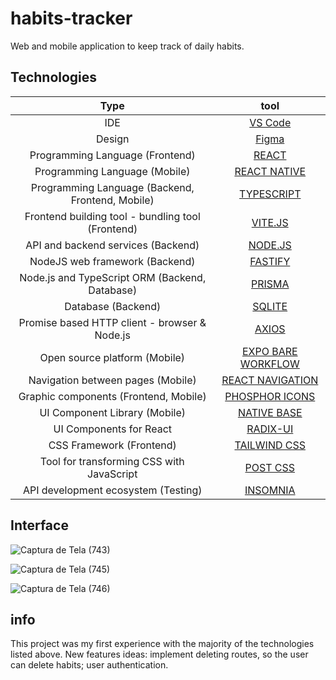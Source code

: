 # habits-tracker

Web and mobile application to keep track of daily habits. 

## Technologies

| Type  |      tool      | 
|:----------:|:-------------:|
| IDE |  [VS Code](https://code.visualstudio.com/) |  
| Design | [Figma](https://www.figma.com/)   |   
| Programming Language (Frontend) | [REACT](https://reactjs.org/) |   
| Programming Language (Mobile) | [REACT NATIVE](https://reactnative.dev/) |  
| Programming Language (Backend, Frontend, Mobile) | [TYPESCRIPT](https://www.typescriptlang.org/) |  
| Frontend building tool - bundling tool (Frontend) | [VITE.JS](	https://vitejs.dev/) | 
| API and backend services (Backend) | [NODE.JS](https://nodejs.org/) |  
| NodeJS web framework (Backend) | [FASTIFY](https://www.fastify.io/) |  
| Node.js and TypeScript ORM (Backend, Database) | [PRISMA](https://www.prisma.io/) | 
| Database (Backend) | [SQLITE](https://www.sqlite.org/index.html) | 
| Promise based HTTP client - browser & Node.js | [AXIOS](https://axios-http.com/) | 
| Open source platform (Mobile) | [EXPO BARE WORKFLOW](https://expo.dev/) |  
| Navigation between pages (Mobile) | [REACT NAVIGATION](https://reactnavigation.org/) | 
| Graphic components (Frontend, Mobile) | [PHOSPHOR ICONS](https://phosphoricons.com/) |  
| UI Component Library (Mobile) | [	NATIVE BASE](https://nativebase.io/) |  
| UI Components for React	 | [RADIX-UI](https://www.radix-ui.com/) | 
| CSS Framework (Frontend) | [TAILWIND CSS](https://tailwindcss.com/) |  
| Tool for transforming CSS with JavaScript | [POST CSS](https://postcss.org/) |  
| API development ecosystem (Testing) | [INSOMNIA](https://insomnia.rest/) | 

## Interface

![Captura de Tela (743)](https://github.com/jhessicafaus/habits-tracker/assets/92649040/217537d8-2efb-4176-9acd-3619d46861de)

![Captura de Tela (745)](https://github.com/jhessicafaus/habits-tracker/assets/92649040/7b95d147-9b4f-4071-81bc-3dc68e089fbc)

![Captura de Tela (746)](https://github.com/jhessicafaus/habits-tracker/assets/92649040/6df5cf8c-128a-41d1-8980-8e81fd14b301)

## info

This project was my first experience with the majority of the technologies listed above.
New features ideas: implement deleting routes, so the user can delete habits; user authentication.



